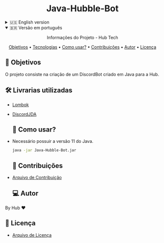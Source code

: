<h1 align="center">
    Java-Hubble-Bot
</h1>
<details>
  <summary>🇺🇸 English version</summary>

  <p align="center"> Project information - Hub Tech </p>

  <p align="center">
  <a href="#objective">Objective</a> •
  <a href="#technologies">Technologies</a> •
  <a href="#usage">Usage</a> •
  <a href="#contribution">Contributions</a> •
  <a href="#author">Author</a> •
  <a href="#license">License</a>
  </p>

  <h2 id="objective" > 🎯 Objectives </h2>

The project consists of creating a DiscordBot created in Java for the Hub.

  <h2 id="technologies"> 🛠 Libraries used </h2>

- [Lombok](UrlForTheTech)
- [DiscordJDA](UrlForTheTech)

  <h2 id="usage" > 👷 Usage </h2>

- Java 11 is necessary.

  ```bash
  java -jar Java-Hubble-Bot.jar
  ```

  <h2 id="contribution"> 🤝Contribution </h2>

- [Contribution File](./CONTRIBUTING.md)

  <h2 id="author"> 💻 Author </h2>

By Hub ❤

  <h2 id="license"> 📝 License </h2>

- [License File](./LICENSE)

</details>

<details open>
  <summary>🇧🇷 Versão em português</summary>

  <p align="center"> Informações do Projeto - Hub Tech </p>

  <p align="center">
  <a href="#objetivos">Objetivos</a> •
  <a href="#tecnologia">Tecnologias</a> •
  <a href="#usos">Como usar?</a> •
  <a href="#contribuicao">Contribuições</a> •
  <a href="#autor">Autor</a> •
  <a href="#licenca">Licença</a>
  </p>

  <h2 id="objetivos" > 🎯 Objetivos </h2>

O projeto consiste na criação de um DiscordBot criado em Java para a Hub.

  <h2 id="tecnologia"> 🛠 Livrarias utilizadas </h2>

- [Lombok](UrlForTheTech)
- [DiscordJDA](UrlForTheTech)

  <h2 id="usos" > 👷 Como usar? </h2>

- Necessário possuir a versão 11 do Java.

  ```bash
  java -jar Java-Hubble-Bot.jar
  ```

  <h2 id="contribuicao"> 🤝 Contribuições </h2>

- [Arquivo de Contribuição](./CONTRIBUTING.md)


  <h2 id="autor"> 💻 Autor </h2>

By Hub ❤

  <h2 id="licenca"> 📝 Licença </h2>

- [Arquivo de Licença](./LICENSE.md)
</details>